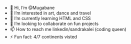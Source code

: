 - 👋 Hi, I’m @Mugabane
- 👀 I’m interested in art, dance and travel
- 🌱 I’m currently learning HTML and CSS
- 💞️ I’m looking to collaborate on fun projects
- 📫 How to reach me linkedin/sandrakalei (coding queen)
- ⚡ Fun fact: 4/7 continents visted

<!---
Mugabane/Mugabane is a ✨ special ✨ repository because its `README.md` (this file) appears on your GitHub profile.
You can click the Preview link to take a look at your changes.
--->
